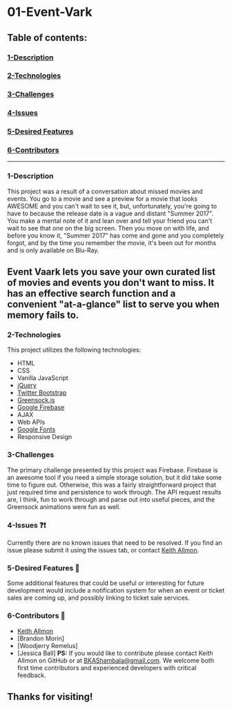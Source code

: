 # 01-Event-Vark
## Table of contents:
  
### [1-Description](https://github.com/Strangebrewer/RepoName#Description)
### [2-Technologies](https://github.com/Strangebrewer/RepoName#Technologies)
### [3-Challenges](https://github.com/Strangebrewer/RepoName#Challenges)
### [4-Issues](https://github.com/Strangebrewer/RepoName#Issues)
### [5-Desired Features](https://github.com/Strangebrewer/RepoName#Desired-Features)
### [6-Contributors](https://github.com/Strangebrewer/RepoName#Contributors)
 ---
### 1-Description
This project was a result of a conversation about missed movies and events. You go to a movie and see a preview for a movie that looks AWESOME and you can't wait to see it, but, unfortunately, you're going to have to because the release date is a vague and distant "Summer 2017". You make a mental note of it and lean over and tell your friend you can't wait to see that one on the big screen. Then you move on with life, and before you know it, "Summer 2017" has come and gone and you completely forgot, and by the time you remember the movie, it's been out for months and is only available on Blu-Ray.

Event Vaark lets you save your own curated list of movies and events you don't want to miss. It has an effective search function and a convenient "at-a-glance" list to serve you when memory fails to.
---
### 2-Technologies
  This project utilizes the following technologies:
- HTML
- CSS
- Vanilla JavaScript
- [jQuery](https://jquery.com/)
- [Twitter Bootstrap](https://getbootstrap.com/)
- [Greensock.js](https://greensock.com/)
- [Google Firebase](https://firebase.google.com/)
- AJAX
- Web APIs
- [Google Fonts](https://fonts.google.com/)
- Responsive Design

### 3-Challenges
The primary challenge presented by this project was Firebase. Firebase is an awesome tool if you need a simple storage solution, but it did take some time to figure out. Otherwise, this was a fairly straightforward project that just required time and persistence to work through. The API request results are, I think, fun to work through and parse out into useful pieces, and the Greensock animations were fun as well.

### 4-Issues :question::exclamation:
  Currently there are no known issues that need to be resolved. If you find an issue please submit it using the issues tab, or contact [Keith Allmon](https://github.com/Strangebrewer/).
  
### 5-Desired Features :star2:
Some additional features that could be useful or interesting for future development would include a notification system for when an event or ticket sales are coming up, and possibly linking to ticket sale services.

### 6-Contributors :raised_hands:
- [Keith Allmon](https://github.com/Strangebrewer/)
- [Brandon Morin]
- [Woodjerry Remelus]
- [Jessica Ball]
**PS:** If you would like to contribute please contact Keith Allmon on GitHub or at BKAShambala@gmail.com. We welcome both first time contributors and experienced developers with critical feedback. 
## Thanks for visiting!